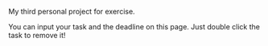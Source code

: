 My third personal project for exercise.

You can input your task and the deadline on this page. Just double click the task to remove it!